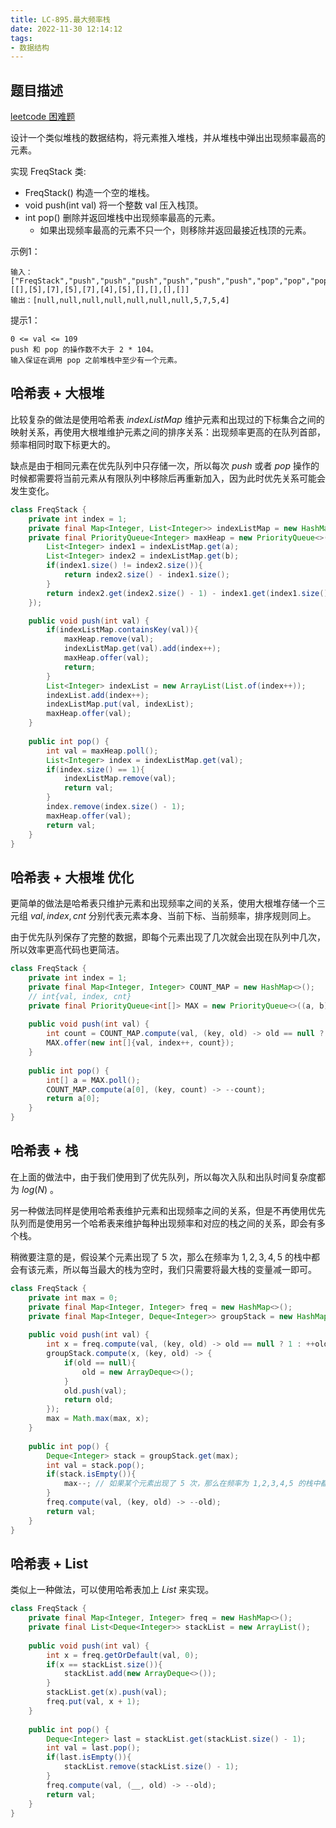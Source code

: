 ```yaml
---
title: LC-895.最大频率栈
date: 2022-11-30 12:14:12
tags:
- 数据结构
---
```


## 题目描述
[leetcode 困难题](https://leetcode.cn/problems/maximum-frequency-stack/)

设计一个类似堆栈的数据结构，将元素推入堆栈，并从堆栈中弹出出现频率最高的元素。

实现 FreqStack 类:

- FreqStack() 构造一个空的堆栈。
- void push(int val) 将一个整数 val 压入栈顶。
- int pop() 删除并返回堆栈中出现频率最高的元素。
    - 如果出现频率最高的元素不只一个，则移除并返回最接近栈顶的元素。


示例1：
```
输入：
["FreqStack","push","push","push","push","push","push","pop","pop","pop","pop"],
[[],[5],[7],[5],[7],[4],[5],[],[],[],[]]
输出：[null,null,null,null,null,null,null,5,7,5,4]
```

提示1：
```
0 <= val <= 109
push 和 pop 的操作数不大于 2 * 104。
输入保证在调用 pop 之前堆栈中至少有一个元素。
```

## 哈希表 + 大根堆
比较复杂的做法是使用哈希表 $indexListMap$ 维护元素和出现过的下标集合之间的映射关系，再使用大根堆维护元素之间的排序关系：出现频率更高的在队列首部，频率相同时取下标更大的。

缺点是由于相同元素在优先队列中只存储一次，所以每次 $push$ 或者 $pop$ 操作的时候都需要将当前元素从有限队列中移除后再重新加入，因为此时优先关系可能会发生变化。

```Java
class FreqStack {
    private int index = 1;
    private final Map<Integer, List<Integer>> indexListMap = new HashMap<>();
    private final PriorityQueue<Integer> maxHeap = new PriorityQueue<>((a, b) -> {
        List<Integer> index1 = indexListMap.get(a);
        List<Integer> index2 = indexListMap.get(b);
        if(index1.size() != index2.size()){
            return index2.size() - index1.size();
        }
        return index2.get(index2.size() - 1) - index1.get(index1.size() - 1);
    });

    public void push(int val) {
        if(indexListMap.containsKey(val)){
            maxHeap.remove(val);
            indexListMap.get(val).add(index++);
            maxHeap.offer(val);
            return;
        }  
        List<Integer> indexList = new ArrayList(List.of(index++));
        indexList.add(index++);
        indexListMap.put(val, indexList);
        maxHeap.offer(val);
    }
    
    public int pop() {
        int val = maxHeap.poll();
        List<Integer> index = indexListMap.get(val);
        if(index.size() == 1){
            indexListMap.remove(val);
            return val;
        }
        index.remove(index.size() - 1);
        maxHeap.offer(val);
        return val;
    }
}
```

## 哈希表 + 大根堆 优化
更简单的做法是哈希表只维护元素和出现频率之间的关系，使用大根堆存储一个三元组 ${val, index, cnt}$ 分别代表元素本身、当前下标、当前频率，排序规则同上。

由于优先队列保存了完整的数据，即每个元素出现了几次就会出现在队列中几次，所以效率更高代码也更简洁。

```Java
class FreqStack {
    private int index = 1;
    private final Map<Integer, Integer> COUNT_MAP = new HashMap<>();
    // int{val, index, cnt}
    private final PriorityQueue<int[]> MAX = new PriorityQueue<>((a, b) -> b[2] != a[2] ? b[2] - a[2] : b[1] - a[1]);
    
    public void push(int val) {
        int count = COUNT_MAP.compute(val, (key, old) -> old == null ? 1 : ++old);
        MAX.offer(new int[]{val, index++, count});
    }
    
    public int pop() {
        int[] a = MAX.poll();
        COUNT_MAP.compute(a[0], (key, count) -> --count);
        return a[0];
    }
}
```

## 哈希表 + 栈
在上面的做法中，由于我们使用到了优先队列，所以每次入队和出队时间复杂度都为 $log(N)$ 。

另一种做法同样是使用哈希表维护元素和出现频率之间的关系，但是不再使用优先队列而是使用另一个哈希表来维护每种出现频率和对应的栈之间的关系，即会有多个栈。

稍微要注意的是，假设某个元素出现了 $5$ 次，那么在频率为 $1,2,3,4,5$ 的栈中都会有该元素，所以每当最大的栈为空时，我们只需要将最大栈的变量减一即可。
```Java
class FreqStack {
    private int max = 0;
    private final Map<Integer, Integer> freq = new HashMap<>();
    private final Map<Integer, Deque<Integer>> groupStack = new HashMap<>(); 
    
    public void push(int val) {
        int x = freq.compute(val, (key, old) -> old == null ? 1 : ++old);
        groupStack.compute(x, (key, old) -> {
            if(old == null){
                old = new ArrayDeque<>();
            }
            old.push(val);
            return old;
        });
        max = Math.max(max, x);
    }
    
    public int pop() {
        Deque<Integer> stack = groupStack.get(max);
        int val = stack.pop();
        if(stack.isEmpty()){
            max--; // 如果某个元素出现了 5 次，那么在频率为 1,2,3,4,5 的栈中都会有该元素
        }
        freq.compute(val, (key, old) -> --old);
        return val;
    }
}
```

## 哈希表 + List
类似上一种做法，可以使用哈希表加上 $List$ 来实现。
```Java
class FreqStack {
    private final Map<Integer, Integer> freq = new HashMap<>();
    private final List<Deque<Integer>> stackList = new ArrayList();
    
    public void push(int val) {
        int x = freq.getOrDefault(val, 0);
        if(x == stackList.size()){
            stackList.add(new ArrayDeque<>());
        }
        stackList.get(x).push(val);
        freq.put(val, x + 1);
    }
    
    public int pop() {
        Deque<Integer> last = stackList.get(stackList.size() - 1);
        int val = last.pop();
        if(last.isEmpty()){
            stackList.remove(stackList.size() - 1);
        }
        freq.compute(val, (__, old) -> --old);
        return val;
    }
}
```